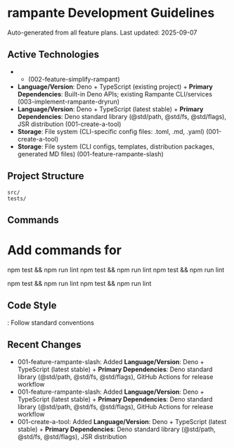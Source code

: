 # rampante Development Guidelines

Auto-generated from all feature plans. Last updated: 2025-09-07

## Active Technologies

- - (002-feature-simplify-rampant)
- **Language/Version**: Deno + TypeScript (existing project) + **Primary Dependencies**: Built-in Deno APIs; existing Rampante CLI/services (003-implement-rampante-dryrun)
- **Language/Version**: Deno + TypeScript (latest stable)   + **Primary Dependencies**: Deno standard library (@std/path, @std/fs, @std/flags), JSR distribution   (001-create-a-tool)
- **Storage**: File system (CLI-specific config files: .toml, .md, .yaml)   (001-create-a-tool)
- **Storage**: File system (CLI configs, templates, distribution packages, generated MD files) (001-feature-rampante-slash)

## Project Structure

```
src/
tests/
```

## Commands

# Add commands for
npm test && npm run lint
npm test && npm run lint
npm test && npm run lint

npm test && npm run lint
npm test && npm run lint

## Code Style

: Follow standard conventions

## Recent Changes
- 001-feature-rampante-slash: Added **Language/Version**: Deno + TypeScript (latest stable) + **Primary Dependencies**: Deno standard library (@std/path, @std/fs, @std/flags), GitHub Actions for release workflow
- 001-feature-rampante-slash: Added **Language/Version**: Deno + TypeScript (latest stable) + **Primary Dependencies**: Deno standard library (@std/path, @std/fs, @std/flags), GitHub Actions for release workflow
- 001-create-a-tool: Added **Language/Version**: Deno + TypeScript (latest stable)   + **Primary Dependencies**: Deno standard library (@std/path, @std/fs, @std/flags), JSR distribution  

<!-- MANUAL ADDITIONS START -->
<!-- MANUAL ADDITIONS END -->
